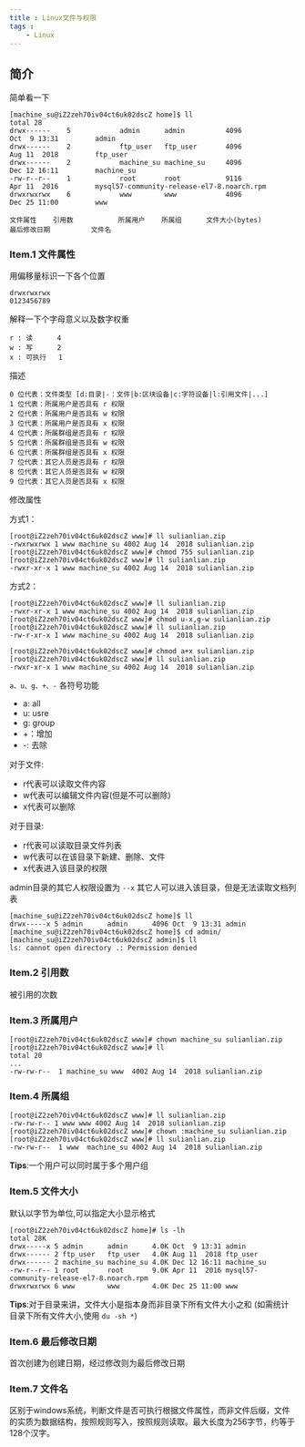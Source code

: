 ```yaml
---
title : Linux文件与权限
tags :
	- Linux
---
```


## 简介

简单看一下

	[machine_su@iZ2zeh70iv04ct6uk02dscZ home]$ ll
	total 28
	drwx------    5            admin      admin          4096               Oct  9 13:31         admin
	drwx------    2            ftp_user   ftp_user       4096               Aug 11  2018         ftp_user
	drwx------    2            machine_su machine_su     4096               Dec 12 16:11         machine_su
	-rw-r--r--    1            root       root           9116               Apr 11  2016         mysql57-community-release-el7-8.noarch.rpm
	drwxrwxrwx    6            www        www            4096               Dec 25 11:00         www
	
	文件属性    引用数           所属用户    所属组      文件大小(bytes)         最后修改日期          文件名


### Item.1 文件属性

用偏移量标识一下各个位置
	
	drwxrwxrwx
	0123456789
	
解释一下个字母意义以及数字权重

	r : 读      4
	w : 写      2
	x : 可执行   1

描述

	0 位代表：文件类型 [d:目录|-：文件|b:区块设备|c:字符设备|l:引用文件|...]
	1 位代表：所属用户是否具有 r 权限 
	2 位代表：所属用户是否具有 w 权限
	3 位代表：所属用户是否具有 x 权限
	4 位代表：所属群组是否具有 r 权限
	5 位代表：所属群组是否具有 w 权限
	6 位代表：所属群组是否具有 x 权限
	7 位代表：其它人员是否具有 r 权限
	8 位代表：其它人员是否具有 w 权限
	9 位代表：其它人员是否具有 x 权限

修改属性

方式1：
	
	[root@iZ2zeh70iv04ct6uk02dscZ www]# ll sulianlian.zip 
	-rwxrwxrwx 1 www machine_su 4002 Aug 14  2018 sulianlian.zip
	[root@iZ2zeh70iv04ct6uk02dscZ www]# chmod 755 sulianlian.zip 
	[root@iZ2zeh70iv04ct6uk02dscZ www]# ll sulianlian.zip 
	-rwxr-xr-x 1 www machine_su 4002 Aug 14  2018 sulianlian.zip 

方式2：
	
	[root@iZ2zeh70iv04ct6uk02dscZ www]# ll sulianlian.zip 
	-rwxr-xr-x 1 www machine_su 4002 Aug 14  2018 sulianlian.zip
	[root@iZ2zeh70iv04ct6uk02dscZ www]# chmod u-x,g-w sulianlian.zip 
	[root@iZ2zeh70iv04ct6uk02dscZ www]# ll sulianlian.zip 
	-rw-r-xr-x 1 www machine_su 4002 Aug 14  2018 sulianlian.zip

	[root@iZ2zeh70iv04ct6uk02dscZ www]# chmod a+x sulianlian.zip 
	[root@iZ2zeh70iv04ct6uk02dscZ www]# ll sulianlian.zip 
	-rwxr-xr-x 1 www machine_su 4002 Aug 14  2018 sulianlian.zip

`a、u、g、+、-` 各符号功能
		
- a: all 
- u: usre 
- g: group 
- +：增加 
- -: 去除
 
对于文件:

- 	r代表可以读取文件内容
- 	w代表可以编辑文件内容(但是不可以删除)
- 	x代表可以删除

对于目录:
	
- 	r代表可以读取目录文件列表
- 	w代表可以在该目录下新建、删除、文件
- 	x代表进入该目录的权限

admin目录的其它人权限设置为 `--x` 其它人可以进入该目录，但是无法读取文档列表

	[machine_su@iZ2zeh70iv04ct6uk02dscZ home]$ ll
	drwx-----x 5 admin      admin      4096 Oct  9 13:31 admin	
	[machine_su@iZ2zeh70iv04ct6uk02dscZ home]$ cd admin/
	[machine_su@iZ2zeh70iv04ct6uk02dscZ admin]$ ll
	ls: cannot open directory .: Permission denied

### Item.2 引用数

被引用的次数

### Item.3 所属用户
	
	[root@iZ2zeh70iv04ct6uk02dscZ www]# chown machine_su sulianlian.zip 
	[root@iZ2zeh70iv04ct6uk02dscZ www]# ll
	total 20
	...
	-rw-rw-r--  1 machine_su www  4002 Aug 14  2018 sulianlian.zip

### Item.4 所属组
	
	[root@iZ2zeh70iv04ct6uk02dscZ www]# ll sulianlian.zip 
	-rw-rw-r-- 1 www www 4002 Aug 14  2018 sulianlian.zip
	[root@iZ2zeh70iv04ct6uk02dscZ www]# chown :machine_su sulianlian.zip 
	[root@iZ2zeh70iv04ct6uk02dscZ www]# ll sulianlian.zip 
	-rw-rw-r--  1 www  machine_su 4002 Aug 14  2018 sulianlian.zip

**Tips**:一个用户可以同时属于多个用户组

### Item.5 文件大小

默认以字节为单位,可以指定大小显示格式

	[root@iZ2zeh70iv04ct6uk02dscZ home]# ls -lh
	total 28K
	drwx-----x 5 admin      admin      4.0K Oct  9 13:31 admin
	drwx------ 2 ftp_user   ftp_user   4.0K Aug 11  2018 ftp_user
	drwx------ 2 machine_su machine_su 4.0K Dec 12 16:11 machine_su
	-rw-r--r-- 1 root       root       9.0K Apr 11  2016 mysql57-community-release-el7-8.noarch.rpm
	drwxrwxrwx 6 www        www        4.0K Dec 25 11:00 www

**Tips**:对于目录来讲，文件大小是指本身而非目录下所有文件大小之和 (如需统计目录下所有文件大小,使用 `du -sh *`)

### Item.6 最后修改日期

首次创建为创建日期，经过修改则为最后修改日期	

### Item.7 文件名

区别于windows系统，判断文件是否可执行根据文件属性，而非文件后缀，文件的实质为数据结构，按照规则写入，按照规则读取。最大长度为256字节，约等于128个汉字。